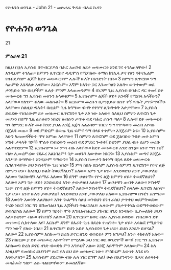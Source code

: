 ﻿
የዮሐንስ ወንጌል - John 21 - መጽሐፍ ቅዱስ ብሉይ ኪዳን
# የዮሐንስ ወንጌል
21
### ምዕራፍ 21
 ከዚህ በኋላ ኢየሱስ በጥብርያዶስ ባሕር አጠገብ ለደቀ መዛሙርቱ እንደ ገና ተገለጠላቸው፤
2  እንዲህም ተገለጠ። ስምዖን ጴጥሮስና ዲዲሞስ የሚባለው ቶማስ ከገሊላ ቃና የሆነ ናትናኤልም የዘብዴዎስም ልጆች ከደቀ መዛሙርቱም ሌሎች ሁለት በአንድነት ነበሩ።
3  ስምዖን ጴጥሮስ። ዓሣ ላጠምድ እሄዳለሁ አላቸው። እነርሱም። እኛም ከአንተ ጋር እንመጣለን አሉት። ወጥተውም ወደ ታንኳይቱ ገቡ በዚያችም ሌሊት ምንም እላጠመዱም።
4  በነጋም ጊዜ ኢየሱስ በባሕር ዳር ቆመ፤ ደቀ መዛሙርቱ ግን ኢየሱስ መሆኑን አላወቁም።
5  ኢየሱስም። ልጆች ሆይ፥ አንዳች የሚበላ አላችሁን? አላቸው። የለንም ብለው መለሱለት።
6  እርሱም። መረቡን በታንኳይቱ በስተ ቀኝ ጣሉት ታገኙማላችሁ አላቸው። ስለዚህ ጣሉት፤ በዚህም ጊዜ ከዓሣው ብዛት የተነሣ ሊጐትቱት አቃታቸው።
7  ኢየሱስ ይወደው የነበረውም ደቀ መዝሙር ጴጥሮስን። ጌታ እኮ ነው አለው። ስለዚህ ስምዖን ጴጥሮስ ጌታ መሆኑን በሰማ ጊዜ ዕራቁቱን ነበረና ልብሱን ታጥቆ ወደ ባሕር ራሱን ጣለ።
8  ሌሎቹ ደቀ መዛሙርት ግን ከምድር ሁለት መቶ ክንድ ያህል እንጂ እጅግ አልራቁም ነበርና ዓሣ የሞላውን መረብ እየሳቡ በጀልባ መጡ።
9  ወደ ምድርም በወጡ ጊዜ ፍምና ዓሣ በላዩ ተቀምጦ እንጀራም አዩ።
10  ኢየሱስም። አሁን ካጠመዳችሁት ዓሣ አምጡ አላቸው።
11  ስምዖን ጴጥሮስም ወደ ጀልባይቱ ገብቶ መቶ አምሳ ሦስት ታላላቅ ዓሦች ሞልቶ የነበረውን መረብ ወደ ምድር ጐተተ፤ ይህንም ያህል ብዙ ሲሆን መረቡ አልተቀደደም።
12  ኢየሱስም። ኑ፥ ምሳ ብሉ አላቸው። ከደቀ መዛሙርቱ አንድ ስንኳ። አንተ ማን ነህ? ብሎ ሊመረምረው የደፈረ አልነበረም፤ ጌታ መሆኑን አውቀው ነበርና።
13  ኢየሱስም መጣና እንጀራ አንሥቶ ሰጣቸው፥ እንዲሁም ዓሣውን።
14  ኢየሱስ ከሙታን ከተነሣ በኋላ ለደቀ መዛሙርቱ ሲገለጥላቸው ይህ ሦስተኛው ጊዜ ነበረ።
15  ምሳ ከበሉ በኋላም ኢየሱስ ስምዖን ጴጥሮስን። የዮና ልጅ ስምዖን ሆይ፥ ከእነዚህ ይልቅ ትወደኛለህን? አለው። አዎን ጌታ ሆይ፥ እንድወድህ አንተ ታውቃለህ አለው። ግልገሎቼን አሰማራ አለው።
16  ደግሞ ሁለተኛ። የዮና ልጅ ስምዖን ሆይ፥ ትወደኛለህን? አለው። አዎን ጌታ ሆይ፥ እንድወድህ አንተ ታውቃለህ አለው።
17  ጠቦቶቼን ጠብቅ አለው። ሦስተኛ ጊዜ። የዮና ልጅ ስምዖን ሆይ፥ ትወደኛለህን? አለው። ሦስተኛ። ትወደኛለህን? ስላለው ጴጥሮስ አዘነና። ጌታ ሆይ፥ አንተ ሁሉን ታውቃለህ፤ እንድወድህ አንተ ታውቃለህ አለው። ኢየሱስም። በጎቼን አሰማራ።
18  እውነት እውነት እልሃለሁ፥ አንተ ጐልማሳ ሳለህ ወገብህን በገዛ ራስህ ታጥቀህ ወደምትወደው ትሄድ ነበር፤ ነገር ግን በሸመገልህ ጊዜ እጆችህን ትዘረጋለህ፥ ሌላውም ያስታጥቅሃል ወደማትወደውም ይወስድሃል አለው።
19  በምን ዓይነት ሞት እግዚአብሔርን ያከብር ዘንድ እንዳለው ሲያመለክት ይህን አለ። ይህንም ብሎ። ተከተለኝ አለው።
20  ጴጥሮስም ዘወር ብሎ ኢየሱስ ይወደው የነበረውን ደቀ መዝሙር ሲከተለው አየ፤ እርሱም ደግሞ በእራት ጊዜ በደረቱ ተጠግቶ። ጌታ ሆይ፥ አሳልፎ የሚሰጥህ ማን ነው? ያለው ነበረ።
21  ጴጥሮስም ይህን አይቶ ኢየሱስን። ጌታ ሆይ፥ ይህስ እንዴት ይሆናል? አለው።
22  ኢየሱስም። እስክመጣ ድረስ ይኖር ዘንድ ብወድስ፥ ምን አግዶህ? አንተ ተከተለኝ አለው።
23  ስለዚህ። ያ ደቀ መዝሙር አይሞትም የሚለው ይህ ነገር ወደ ወንድሞች ወጣ፤ ነገር ግን ኢየሱስ። እስክመጣ ድረስ ይኖር ዘንድ ብወድስ ምን አግዶህ? አለው እንጂ አይሞትም አላለውም።
24  ስለ እነዚህም የመሰከረ ይህንንም ጽፎ ያለ ይህ ደቀ መዝሙር ነው፥ ምስክሩም እውነት እንደ ሆነ እናውቃለን።
25  ኢየሱስም ያደረገው ብዙ ሌላ ነገር ደግሞ አለ፤ ሁሉ በእያንዳንዱ ቢጻፍ ለተጻፉት መጻሕፍት ዓለም ራሱ ባልበቃቸውም ይመስለኛል። 
